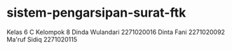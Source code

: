 # sistem-pengarsipan-surat-ftk
Kelas 6 C
Kelompok 8
Dinda Wulandari 2271020016
Dinta Fani 2271020092
Ma'ruf Sidiq 2271020115

